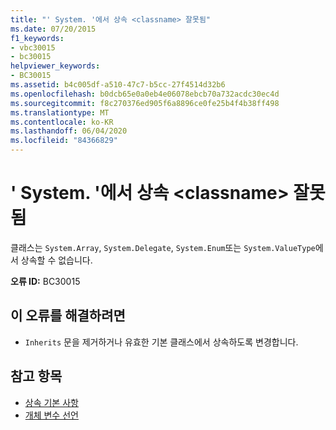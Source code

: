```yaml
---
title: "' System. '에서 상속 <classname> 잘못됨"
ms.date: 07/20/2015
f1_keywords:
- vbc30015
- bc30015
helpviewer_keywords:
- BC30015
ms.assetid: b4c005df-a510-47c7-b5cc-27f4514d32b6
ms.openlocfilehash: b0dcb65e0a0eb4e06078ebcb70a732acdc30ec4d
ms.sourcegitcommit: f8c270376ed905f6a8896ce0fe25b4f4b38ff498
ms.translationtype: MT
ms.contentlocale: ko-KR
ms.lasthandoff: 06/04/2020
ms.locfileid: "84366829"
---
```

# <a name="inheriting-from-systemclassname-is-not-valid"></a>' System. '에서 상속 \<classname> 잘못됨
클래스는 `System.Array`, `System.Delegate`, `System.Enum`또는 `System.ValueType`에서 상속할 수 없습니다.  
  
 **오류 ID:** BC30015  
  
## <a name="to-correct-this-error"></a>이 오류를 해결하려면  
  
- `Inherits` 문을 제거하거나 유효한 기본 클래스에서 상속하도록 변경합니다.  
  
## <a name="see-also"></a>참고 항목

- [상속 기본 사항](../programming-guide/language-features/objects-and-classes/inheritance-basics.md)
- [개체 변수 선언](../programming-guide/language-features/variables/object-variable-declaration.md)
